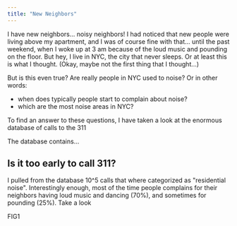```yaml
---
title: "New Neighbors"
---
```


I have new neighbors... noisy neighbors! I had noticed that new people were living above my apartment, and I was of course fine with that... until the past weekend, when I woke up at 3 am because of the loud music and pounding on the floor. But hey, I live in NYC, the city that never sleeps. Or at least this is what I thought. (Okay, maybe not the first thing that I thought...)

But is this even true? Are really people in NYC used to noise? Or in other words:
* when does typically people start to complain about noise?
* which are the most noise areas in NYC?

To find an answer to these questions, I have taken a look at the enormous database of calls to the 311

The database contains...

## Is it too early to call 311?

I pulled from the database 10^5 calls that where categorized as "residential noise". Interestingly enough, most of the time people complains for their neighbors having loud music and dancing (70%), and sometimes for pounding (25%). Take a look

FIG1
